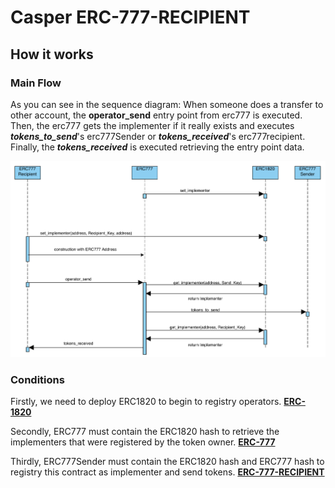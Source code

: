 # Casper ERC-777-RECIPIENT

## How it works
### Main Flow
As you can see in the sequence diagram: 
When someone does a transfer to other account, the **operator_send** entry point from erc777 is executed. Then, 
the erc777 gets the implementer if it really exists and executes ***tokens_to_send***'s erc777Sender 
or ***tokens_received***'s erc777recipient. Finally, the ***tokens_received*** is executed retrieving the entry point data.


![](../../../images/erc777_recipient.png)


### Conditions
Firstly, we need to deploy ERC1820 to begin to registry operators. [**ERC-1820**](../../../erc1820/README.md)

Secondly, ERC777 must contain the ERC1820 hash to retrieve the implementers that were registered by the token owner. [**ERC-777**](../../../erc20/README.md)

Thirdly, ERC777Sender must contain the ERC1820 hash and ERC777 hash to registry this contract as implementer and send tokens. [**ERC-777-RECIPIENT**](../../../erc777-recipient/README.md)
